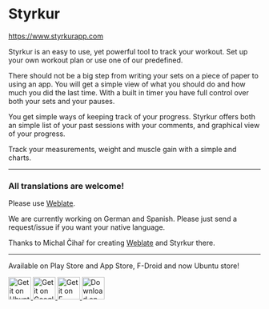 # Styrkur

https://www.styrkurapp.com

Styrkur is an easy to use, yet powerful tool to track your workout.
Set up your own workout plan or use one of our predefined.

There should not be a big step from writing your sets on a piece of paper to using an app.
You will get a simple view of what you should do and how much you did the last time.
With a built in timer you have full control over both your sets and your pauses.

You get simple ways of keeping track of your progress.
Styrkur offers both an simple list of your past sessions with your comments,
and graphical view of your progress.

Track your measurements, weight and muscle gain with a simple and charts.

---------------
### All translations are welcome!
Please use [Weblate](https://hosted.weblate.org/projects/styrkur/translations/).

We are currently working on German and Spanish.
Please just send a request/issue if you want your native language.

Thanks to Michal Čihař for creating [Weblate](http://weblate.org) and Styrkur there.

---------------

Available on Play Store and App Store, F-Droid and now Ubuntu store!

<a href="https://uappexplorer.com/app/styrkur.styrkurapp">
	<img alt="Get it on Ubuntu Store" src="http://styrkurapp.com/images/ubuntu.png" height="45">
</a>
<a href="https://play.google.com/store/apps/details?id=com.styrkurapp.app&utm_source=global_co&utm_medium=prtnr&utm_content=Mar2515&utm_campaign=PartBadge&pcampaignid=MKT-Other-global-all-co-prtnr-py-PartBadge-Mar2515-1">
	<img alt="Get it on Google Play" src="https://play.google.com/intl/en_us/badges/images/generic/en-play-badge-border.png" height="45" />
</a>
<a href="https://f-droid.org/repository/browse/?fdfilter=styrkur&fdid=com.styrkurapp.app">
	<img alt="Get it on F-droid" src="https://www.styrkurapp.com/images/f-droid.svg" height="45">
</a>
<a href="https://itunes.apple.com/us/app/styrkur-workout-journal/id1013637235">
	<img alt="Download on the App Store" src="http://styrkurapp.com/images/appstore.svg" height="45">
</a>
